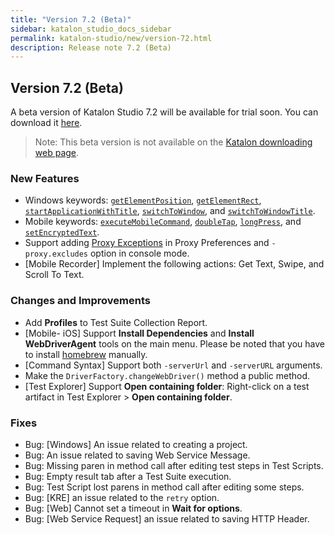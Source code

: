 ```yaml
---
title: "Version 7.2 (Beta)" 
sidebar: katalon_studio_docs_sidebar
permalink: katalon-studio/new/version-72.html
description: Release note 7.2 (Beta)
---
```


## Version 7.2 (Beta)

A beta version of Katalon Studio 7.2 will be available for trial soon. You can download it [here](https://github.com/katalon-studio/katalon-studio/releases).

> Note: This beta version is not available on the [Katalon downloading web page](https://www.katalon.com/download/).

### New Features

* Windows keywords: [`getElementPosition`](https://docs.katalon.com/katalon-studio/docs/windows-kw-get-element-position.html), [`getElementRect`](https://docs.katalon.com/katalon-studio/docs/windows-kw-get-element-rect.html), [`startApplicationWithTitle`](https://docs.katalon.com/katalon-studio/docs/windows-kw-start-app-title.html), [`switchToWindow`](https://docs.katalon.com/katalon-studio/docs/windows-kw-switch-window.html), and [`switchToWindowTitle`](https://docs.katalon.com/katalon-studio/docs/windows-kw-switch-window-title.html).
* Mobile keywords: [`executeMobileCommand`](https://docs.katalon.com/katalon-studio/docs/mobile-execute-command.html), [`doubleTap`](https://docs.katalon.com/katalon-studio/docs/mobile-double-tap.html), [`longPress`](https://docs.katalon.com/katalon-studio/docs/mobile-long-press.html), and [`setEncryptedText`](https://docs.katalon.com/katalon-studio/docs/mobile-set-encrypted-text.html).
* Support adding [Proxy Exceptions](https://docs.katalon.com/katalon-studio/docs/proxy-preferences.html) in Proxy Preferences and `-proxy.excludes` option in console mode.
* [Mobile Recorder] Implement the following actions: Get Text, Swipe, and Scroll To Text.

### Changes and Improvements

* Add **Profiles** to Test Suite Collection Report.
* [Mobile- iOS] Support **Install Dependencies** and **Install WebDriverAgent** tools on the main menu. Please be noted that you have to install [homebrew](https://brew.sh/) manually.
* [Command Syntax] Support both `-serverUrl` and `-serverURL` arguments.
* Make the `DriverFactory.changeWebDriver()` method a public method.
* [Test Explorer] Support **Open containing folder**: Right-click on a test artifact in Test Explorer > **Open containing folder**.

### Fixes

* Bug: [Windows] An issue related to creating a project.
* Bug: An issue related to saving Web Service Message.
* Bug: Missing paren in method call after editing test steps in Test Scripts.
* Bug: Empty result tab after a Test Suite execution.
* Bug: Test Script lost parens in method call after editing some steps.
* Bug: [KRE] an issue related to the `retry` option.
* Bug: [Web] Cannot set a timeout in **Wait for options**.
* Bug: [Web Service Request] an issue related to saving HTTP Header.
